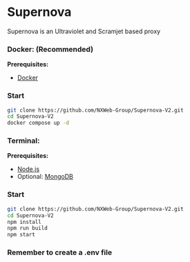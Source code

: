 # Supernova

Supernova is an Ultraviolet and Scramjet based proxy

### Docker: (Recommended)

**Prerequisites:**

- [Docker](https://docs.docker.com/engine/install/)

### Start

```bash
git clone https://github.com/NXWeb-Group/Supernova-V2.git
cd Supernova-V2
docker compose up -d
```

### Terminal:

**Prerequisites:**

- [Node.js](https://nodejs.org/) 
- Optional: [MongoDB](https://www.mongodb.com/try/download/community-edition)

### Start

```bash
git clone https://github.com/NXWeb-Group/Supernova-V2.git
cd Supernova-V2
npm install
npm run build
npm start
```

### Remember to create a .env file

